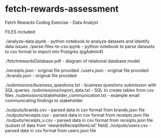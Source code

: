 # fetch-rewards-assessment
Fetch Rewards Coding Exercise - Data Analyst

FILES included:

./analyze-data.ipynb - python notebook to analyze datasets and identify data issues
./parse-files-to-csv.ipynb - python notebook to parse datasets to csv format to import into Postgres (pgAdmin4)

./fetchrewardsDatabase.pdf - diagram of relational database model

./receipts.json - original file provided
./users.json - original file provided
./brands.json - original file provided

./submissions/business_questions.txt - business questions submission with SQL queries
./submissions/import_data.txt - SQL to create tables from csv files
./submissions/stakeholder_communication.txt - example email communicating findings to stakeholder

./outputs/brands.csv - parsed data in csv format from brands.json file
./outputs/receipts.csv - parsed data in csv format from receipts.json file
./outputs/receipts_v.csv - parsed data in csv format from receipts.json file (subset of data from 'rewardsReceiptItemList' field)
./outputs/users.csv - parsed data in csv format from users.json file